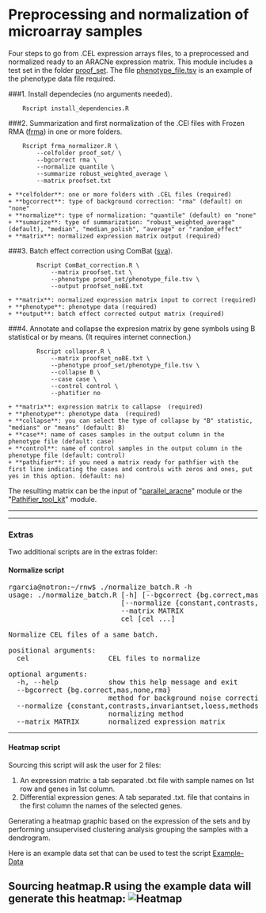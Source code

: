 # Preprocessing and normalization of microarray samples

Four steps to go from .CEL expression arrays files, to a preprocessed and normalized ready to an ARACNe expression matrix. This module includes a test set in the folder [proof_set](/normalization-preprocessing/proof_set/). The file [phenotype_file.tsv](https://github.com/CSB-IG/rnw/blob/master/normalization-preprocessing/proof_set/phenotype_file.tsv) is an example of the phenotype data file required.

###1. Install dependecies (no arguments needed).

		Rscript install_dependencies.R

###2. Summarization and first normalization of the .CEl files with Frozen RMA ([frma](https://www.bioconductor.org/packages/release/bioc/html/frma.html)) in one or more folders.

		Rscript frma_normalizer.R \
			--celfolder proof_set/ \
			--bgcorrect rma \
			--normalize quantile \
			--summarize robust_weighted_average \
			--matrix proofset.txt
			
	+ **celfolder**: one or more folders with .CEL files (required)
	+ **bgcorrect**: type of background correction: "rma" (default) on "none"
	+ **normalize**: type of normalization: "quantile" (default) on "none"
	+ **sumarize**: type of summarization: "robust_weighted_average" (default), "median", "median_polish", "average" or "random_effect"
	+ **matrix**: normalized expression matrix output (required)

	
###3. Batch effect correction using ComBat ([sva](https://www.bioconductor.org/packages/release/bioc/html/sva.html)).

			Rscript ComBat_correction.R \
				--matrix proofset.txt \
				--phenotype proof_set/phenotype_file.tsv \
				--output proofset_noBE.txt

	+ **matrix**: normalized expression matrix input to correct (required)
	+ **phenotype**: phenotype data (required)
	+ **output**: batch effect corrected output matrix (required)
				
###4. Annotate and collapse the expresion matrix by gene symbols using B statistical or by means. (It requires internet connection.)

			Rscript collapser.R \
				--matrix proofset_noBE.txt \
				--phenotype proof_set/phenotype_file.tsv \
				--collapse B \
				--case case \
				--control control \
				--phatifier no
				
	+ **matrix**: expression matrix to callapse  (required)
	+ **phenotype**: phenotype data  (required)
	+ **collapse**: you can select the type of collapse by "B" statistic, "medians" or "means" (default: B)
	+ **case**: name of cases samples in the output column in the phenotype file (default: case)
	+ **control**: name of control samples in the output column in the phenotype file (default: control)
	+ **pathifier**: if you need a matrix ready for pathfier with the first line indicating the cases and controls with zeros and ones, put yes in this option. (default: no)
	
	
The resulting matrix can be the input of "[parallel_aracne](https://github.com/CSB-IG/parallel-aracne)" module or the "[Pathifier_tool_kit](https://github.com/AngelCampos/Pathifier-Tool-Kit)" module.



---
---


### Extras

Two additional scripts are in the extras folder:

#### Normalize script

<pre>
rgarcia@notron:~/rnw$ ./normalize_batch.R -h
usage: ./normalize_batch.R [-h] [--bgcorrect {bg.correct,mas,none,rma}]
                           [--normalize {constant,contrasts,invariantset,loess,methods,qspline,quantiles,quantiles.robust}]
                           --matrix MATRIX
                           cel [cel ...]

Normalize CEL files of a same batch.

positional arguments:
  cel                   CEL files to normalize

optional arguments:
  -h, --help            show this help message and exit
  --bgcorrect {bg.correct,mas,none,rma}
                        method for background noise correction
  --normalize {constant,contrasts,invariantset,loess,methods,qspline,quantiles,quantiles.robust}
                        normalizing method
  --matrix MATRIX       normalized expression matrix
</pre>

---
#### Heatmap script

Sourcing this script will ask the user for 2 files:

1. An expression matrix: a tab separated .txt file with sample names on 1st row and genes in 1st column.
2. Differential expression genes: A tab separated .txt. file that contains in the first column the names of the selected genes.

Generating a heatmap graphic based on the expression of the sets and by performing unsupervised clustering analysis grouping the samples with a dendrogram.

Here is an example data set that can be used to test the script
[Example-Data](https://dl.dropboxusercontent.com/u/72765415/Example_expression_set.txt "Right click/save link as...")

Sourcing heatmap.R using the example data will generate this heatmap:
![Heatmap](https://dl.dropboxusercontent.com/u/72765415/example_heatmap.png)
---
